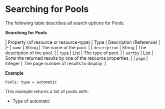 # Searching for Pools

The following table describes all search options for Pools.

**Searching for Pools**

| Property (of resource or resource-type) | Type | Description (Reference) |
|-
| `name` | String | The name of the pool. |
| `description` | String | The description of the pool. |
| `type` | List | The type of pool. |
| `sortby` | List | Sorts the returned results by one of the resource properties. |
| `page` | Integer | The page number of results to display. |

**Example**

`Pools: type = automatic`

This example returns a list of pools with:

* Type of automatic
